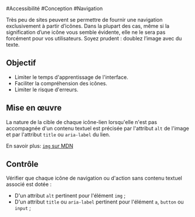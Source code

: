 
#Accessibilité #Conception #Navigation

Très peu de sites peuvent se permettre de fournir une navigation exclusivement à partir d’icônes. Dans la plupart des cas, même si la signification d’une icône vous semble évidente, elle ne le sera pas forcément pour vos utilisateurs. Soyez prudent : doublez l’image avec du texte.


## Objectif

* Limiter le temps d'apprentissage de l'interface.
* Faciliter la compréhension des icônes.
* Limiter le risque d'erreurs.

## Mise en œuvre

La nature de la cible de chaque icône-lien lorsqu'elle n'est pas accompagnée d'un contenu textuel est précisée par l'attribut `alt` de l'image et par l'attribut `title` ou `aria-label` du lien.

En savoir plus: [`img` sur MDN](https://developer.mozilla.org/fr/docs/Web/HTML/Element/Img)

## Contrôle

Vérifier que chaque icône de navigation ou d'action sans contenu textuel associé est dotée :

* D'un attribut `alt` pertinent pour l'élément `img` ;
* D'un attribut `title` ou `aria-label` pertinent pour l'élément `a`, `button` ou `input` ;

